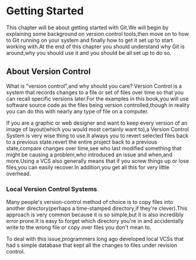 # Getting Started

This chapter will be about getting started with Git.We will begin by explaining some background on version control tools,then move on to how to Git running on your system and finally how to get it set up to start working with.At the end of this chapter you should understand why Git is around,why you should use it and you should be all set up to do so.

## About Version Control

What is "version control",and why should you care? Version Control is a system that records changes to a file or set of files over time so that you can recall specific versions later.For the examples in this book,you will use software source code as the files being version controlled,though in reality you can do this with nearly any type of file on a computer.

If you are a graphic or web designer and want to keep every version of an image of layout(which you would most certainly want to),a Version Control System is very wise thing to use.It always you to revert selected files back to a previous state.revert the entire project back to a previous state,compare changes over time,see who last modified something that might be causing a problem,who introduced an issue and when,and more.Using a VCS also generally means that if you screw things up or lose files,you can easily recover.In addition,you get all this for very little overhead.

### Local Version Control Systems

Many people's version-control method of choice is to copy files into another directory(perhaps a time-stamped directory,if they're clever).This approach is very common because it is so simple,but it is also incredibly error prone.It is easy to forget which directory you're in and accidentally write to the wrong file or copy over files you don't mean to.

To deal with this issue,programmers long ago developed local VCSs that had s simple database that kept all the changes to files under revision control.
